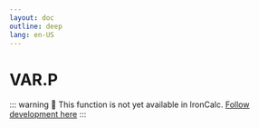 ```yaml
---
layout: doc
outline: deep
lang: en-US
---
```


# VAR.P

::: warning
🚧 This function is not yet available in IronCalc.
[Follow development here](https://github.com/ironcalc/IronCalc/labels/Functions)
:::